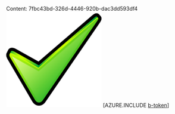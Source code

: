 Content: 7fbc43bd-326d-4446-920b-dac3dd593df4![image](e99dcd5a-8751-4a9a-9cde-15cc48f5bac0.png)
[AZURE.INCLUDE [b-token](86c68b9b-8fd5-477e-bb02-94c3913f1571.md)]
